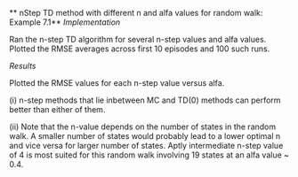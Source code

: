 ** nStep TD method with different n and alfa values for random walk: Example 7.1**
_Implementation_

Ran the n-step TD algorithm for several n-step values and alfa values. Plotted the RMSE averages across first 10 episodes and 100 such runs.

_Results_

Plotted the RMSE values for each n-step value versus alfa.

(i)  n-step methods that lie inbetween MC and TD(0) methods can perform better than either of them. 

(ii) Note that the n-value depends on the number of states in the random walk. A smaller number of states would probably lead to a lower          optimal n and vice versa for larger number of states.
    Aptly intermediate n-step value of 4 is most suited for this random walk involving 19 states at an alfa value ~ 0.4.
